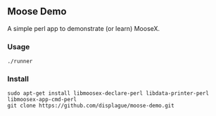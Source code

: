 ## Moose Demo

A simple perl app to demonstrate (or learn) MooseX.

### Usage
```
./runner
```

### Install
```
sudo apt-get install libmoosex-declare-perl libdata-printer-perl libmoosex-app-cmd-perl
git clone https://github.com/displague/moose-demo.git
```

